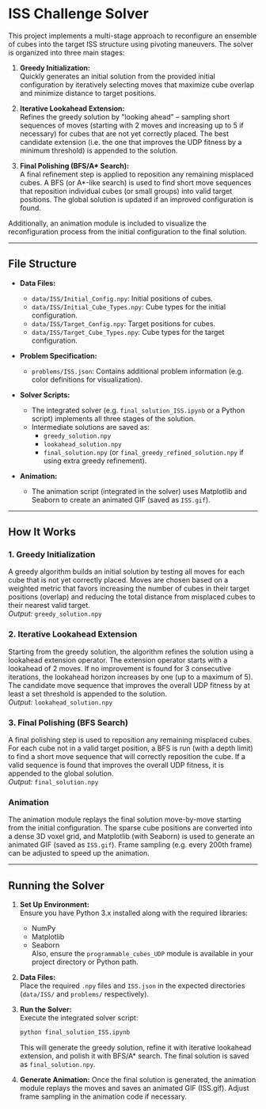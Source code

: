 # ISS Challenge Solver

This project implements a multi-stage approach to reconfigure an ensemble of cubes into the target ISS structure using pivoting maneuvers. The solver is organized into three main stages:

1. **Greedy Initialization:**  
   Quickly generates an initial solution from the provided initial configuration by iteratively selecting moves that maximize cube overlap and minimize distance to target positions.

2. **Iterative Lookahead Extension:**  
   Refines the greedy solution by "looking ahead" – sampling short sequences of moves (starting with 2 moves and increasing up to 5 if necessary) for cubes that are not yet correctly placed. The best candidate extension (i.e. the one that improves the UDP fitness by a minimum threshold) is appended to the solution.

3. **Final Polishing (BFS/A\* Search):**  
   A final refinement step is applied to reposition any remaining misplaced cubes. A BFS (or A\*-like search) is used to find short move sequences that reposition individual cubes (or small groups) into valid target positions. The global solution is updated if an improved configuration is found.

Additionally, an animation module is included to visualize the reconfiguration process from the initial configuration to the final solution.

---

## File Structure

- **Data Files:**  
  - `data/ISS/Initial_Config.npy`: Initial positions of cubes.  
  - `data/ISS/Initial_Cube_Types.npy`: Cube types for the initial configuration.  
  - `data/ISS/Target_Config.npy`: Target positions for cubes.  
  - `data/ISS/Target_Cube_Types.npy`: Cube types for the target configuration.

- **Problem Specification:**  
  - `problems/ISS.json`: Contains additional problem information (e.g. color definitions for visualization).

- **Solver Scripts:**  
  - The integrated solver (e.g. `final_solution_ISS.ipynb` or a Python script) implements all three stages of the solution.
  - Intermediate solutions are saved as:  
    - `greedy_solution.npy`  
    - `lookahead_solution.npy`  
    - `final_solution.npy` (or `final_greedy_refined_solution.npy` if using extra greedy refinement).

- **Animation:**  
  - The animation script (integrated in the solver) uses Matplotlib and Seaborn to create an animated GIF (saved as `ISS.gif`).

---

## How It Works

### 1. Greedy Initialization
A greedy algorithm builds an initial solution by testing all moves for each cube that is not yet correctly placed. Moves are chosen based on a weighted metric that favors increasing the number of cubes in their target positions (overlap) and reducing the total distance from misplaced cubes to their nearest valid target.  
*Output:* `greedy_solution.npy`

### 2. Iterative Lookahead Extension
Starting from the greedy solution, the algorithm refines the solution using a lookahead extension operator. The extension operator starts with a lookahead of 2 moves. If no improvement is found for 3 consecutive iterations, the lookahead horizon increases by one (up to a maximum of 5). The candidate move sequence that improves the overall UDP fitness by at least a set threshold is appended to the solution.  
*Output:* `lookahead_solution.npy`

### 3. Final Polishing (BFS Search)
A final polishing step is used to reposition any remaining misplaced cubes. For each cube not in a valid target position, a BFS is run (with a depth limit) to find a short move sequence that will correctly reposition the cube. If a valid sequence is found that improves the overall UDP fitness, it is appended to the global solution.  
*Output:* `final_solution.npy`

### Animation
The animation module replays the final solution move-by-move starting from the initial configuration. The sparse cube positions are converted into a dense 3D voxel grid, and Matplotlib (with Seaborn) is used to generate an animated GIF (saved as `ISS.gif`). Frame sampling (e.g. every 200th frame) can be adjusted to speed up the animation.

---

## Running the Solver

1. **Set Up Environment:**  
   Ensure you have Python 3.x installed along with the required libraries:
   - NumPy
   - Matplotlib
   - Seaborn  
   Also, ensure the `programmable_cubes_UDP` module is available in your project directory or Python path.

2. **Data Files:**  
   Place the required `.npy` files and `ISS.json` in the expected directories (`data/ISS/` and `problems/` respectively).

3. **Run the Solver:**  
   Execute the integrated solver script:
   ```bash
   python final_solution_ISS.ipynb
   ```

    This will generate the greedy solution, refine it with iterative lookahead extension, and polish it with BFS/A* search. The final solution is saved as `final_solution.npy`.

4. **Generate Animation:**
    Once the final solution is generated, the animation module replays the moves and saves an animated GIF (ISS.gif). Adjust frame sampling in the animation code if necessary.